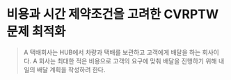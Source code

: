 # 비용과 시간 제약조건을 고려한 CVRPTW 문제 최적화
> A 택배회사는 HUB에서 차량과 택배를 보관하고 고객에게 배달을 하는 회사이다. A 회사는 최대한 적은 비용으로 고객의 요구에 맞춰 배달을 진행하기 위해 내일의 배달 계획을 작성하려 한다.


